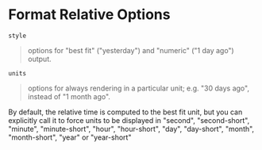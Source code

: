 
Format Relative Options
==============================================================================

`style`

> options for "best fit" ("yesterday") and "numeric" ("1 day ago") output.

`units`

> options for always rendering in a particular unit; e.g. "30 days ago",
> instead of "1 month ago".

By default, the relative time is computed to the best fit unit, but you can explicitly call it to force units to be displayed in "second", "second-short", "minute", "minute-short", "hour", "hour-short", "day", "day-short", "month", "month-short", "year" or "year-short"

